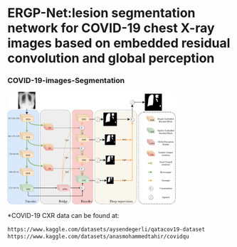 # ERGP-Net:lesion segmentation network for COVID-19 chest X-ray images based on embedded residual convolution and global perception

### COVID-19-images-Segmentation

<img src="https://github.com/ThirteenYue/ERGP-Net/blob/master/ergpnet.png" width="75%" height="75%" />

*COVID-19 CXR data can be found at:

    https://www.kaggle.com/datasets/aysendegerli/qatacov19-dataset
    https://www.kaggle.com/datasets/anasmohammedtahir/covidqu
